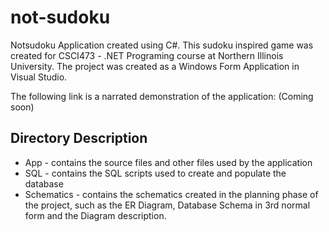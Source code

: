 # not-sudoku

Notsudoku Application created using C#. This sudoku inspired game was created for CSCI473 - .NET Programing course at Northern Illinois University. The project was created as a Windows Form Application in Visual Studio.

The following link is a narrated demonstration of the application: (Coming soon)

## Directory Description
  - App - contains the source files and other files used by the application
  - SQL - contains the SQL scripts used to create and populate the database
  - Schematics - contains the schematics created in the planning phase of the project, such as the ER Diagram, Database Schema in 3rd normal form and the Diagram description.
